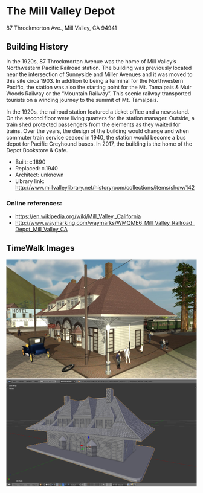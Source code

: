# The Mill Valley Depot
87 Throckmorton Ave., Mill Valley, CA 94941

## Building History

In the 1920s, 87 Throckmorton Avenue was the home of Mill Valley’s Northwestern Pacific Railroad station. The building was previously located near the intersection of Sunnyside and Miller Avenues and it was moved to this site circa 1903. In addition to being a terminal for the Northwestern Pacific, the station was also the starting point for the Mt. Tamalpais & Muir Woods Railway or the “Mountain Railway”. This scenic railway transported tourists on a winding journey to the summit of Mt. Tamalpais. 

In the 1920s, the railroad station featured a ticket office and a newsstand. On the second floor were living quarters for the station manager. Outside, a train shed protected passengers from the elements as they waited for trains. Over the years, the design of the building would change and when commuter train service ceased in 1940, the station would become a bus depot for Pacific Greyhound buses. In 2017, the building is the home of the Depot Bookstore & Cafe.

- Built: c.1890
- Replaced: c.1940
- Architect: unknown
- Library link: http://www.millvalleylibrary.net/historyroom/collections/items/show/142


### Online references:
- https://en.wikipedia.org/wiki/Mill_Valley,_California
- http://www.waymarking.com/waymarks/WMQME6_Mill_Valley_Railroad_Depot_Mill_Valley_CA

## TimeWalk Images

![TimeWalk Unity Model](https://github.com/TimeWalkOrg/building-mill-valley-ca-train-depot/blob/master/Depot%20-%20TimeWalk%20Unity%20model.JPG)
![3D Printer Model](https://github.com/TimeWalkOrg/building-mill-valley-ca-train-depot/blob/master/Depot%203D%20Printer%20Model.png)

